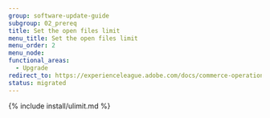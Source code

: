 ```yaml
---
group: software-update-guide
subgroup: 02_prereq
title: Set the open files limit
menu_title: Set the open files limit
menu_order: 2
menu_node:
functional_areas:
  - Upgrade
redirect_to: https://experienceleague.adobe.com/docs/commerce-operations/upgrade-guide/prepare/prerequisites.html
status: migrated
---
```


{% include install/ulimit.md %}
